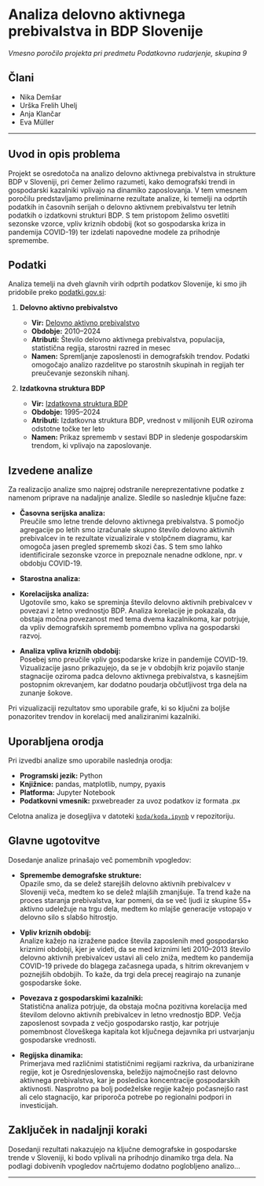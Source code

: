 # Analiza delovno aktivnega prebivalstva in BDP Slovenije

*Vmesno poročilo projekta pri predmetu Podatkovno rudarjenje, skupina 9*

## Člani 
- Nika Demšar  
- Urška Frelih Uhelj  
- Anja Klančar  
- Eva Müller 

---

## Uvod in opis problema

Projekt se osredotoča na analizo delovno aktivnega prebivalstva in strukture BDP v Sloveniji, pri čemer želimo razumeti, kako demografski trendi in gospodarski kazalniki vplivajo na dinamiko zaposlovanja. V tem vmesnem poročilu predstavljamo preliminarne rezultate analize, ki temelji na odprtih podatkih in časovnih serijah o delovno aktivnem prebivalstvu ter letnih podatkih o izdatkovni strukturi BDP. S tem pristopom želimo osvetliti sezonske vzorce, vpliv kriznih obdobij (kot so gospodarska kriza in pandemija COVID-19) ter izdelati napovedne modele za prihodnje spremembe.

## Podatki

Analiza temelji na dveh glavnih virih odprtih podatkov Slovenije, ki smo jih pridobile preko [podatki.gov.si](https://podatki.gov.si):

1. **Delovno aktivno prebivalstvo**  
   - **Vir:** [Delovno aktivno prebivalstvo](https://podatki.gov.si/dataset/surs0700992s)  
   - **Obdobje:** 2010–2024  
   - **Atributi:** Število delovno aktivnega prebivalstva, populacija, statistična regija, starostni razred in mesec  
   - **Namen:** Spremljanje zaposlenosti in demografskih trendov. Podatki omogočajo analizo razdelitve po starostnih skupinah in regijah ter preučevanje sezonskih nihanj.

2. **Izdatkovna struktura BDP**  
   - **Vir:** [Izdatkovna struktura BDP](https://podatki.gov.si/dataset/surs0301935s?resource_id=8935a064-5888-4ab9-9066-0838f6f2743b)  
   - **Obdobje:** 1995–2024  
   - **Atributi:** Izdatkovna struktura BDP, vrednost v milijonih EUR oziroma odstotne točke ter leto  
   - **Namen:** Prikaz sprememb v sestavi BDP in sledenje gospodarskim trendom, ki vplivajo na zaposlovanje.

## Izvedene analize

Za realizacijo analize smo najprej odstranile nereprezentativne podatke z namenom priprave na nadaljnje analize. Sledile so naslednje ključne faze:

- **Časovna serijska analiza:**  
  Preučile smo letne trende delovno aktivnega prebivalstva. S pomočjo agregacije po letih smo izračunale skupno število delovno aktivnih prebivalcev in te rezultate vizualizirale v stolpčnem diagramu, kar omogoča jasen pregled sprememb skozi čas. S tem smo lahko identificirale sezonske vzorce in prepoznale nenadne odklone, npr. v obdobju COVID-19.

- **Starostna analiza:**
    

- **Korelacijska analiza:**  
  Ugotovile smo, kako se spreminja število delovno aktivnih prebivalcev v povezavi z letno vrednostjo BDP. Analiza korelacije je pokazala, da obstaja močna povezanost med tema dvema kazalnikoma, kar potrjuje, da vpliv demografskih sprememb pomembno vpliva na gospodarski razvoj.

- **Analiza vpliva kriznih obdobij:**  
  Posebej smo preučile vpliv gospodarske krize in pandemije COVID-19. Vizualizacije jasno prikazujejo, da se je v obdobjih kriz pojavilo stanje stagnacije oziroma padca delovno aktivnega prebivalstva, s kasnejšim postopnim okrevanjem, kar dodatno poudarja občutljivost trga dela na zunanje šokove.

Pri vizualizaciji rezultatov smo uporabile grafe, ki so ključni za boljše ponazoritev trendov in korelacij med analiziranimi kazalniki.

## Uporabljena orodja

Pri izvedbi analize smo uporabile naslednja orodja:
- **Programski jezik:** Python  
- **Knjižnice:** pandas, matplotlib, numpy, pyaxis  
- **Platforma:** Jupyter Notebook  
- **Podatkovni vmesnik:** pxwebreader za uvoz podatkov iz formata .px

Celotna analiza je dosegljiva v datoteki [`koda/koda.ipynb`](koda/koda.ipynb) v repozitoriju.

## Glavne ugotovitve

Dosedanje analize prinašajo več pomembnih vpogledov:

- **Spremembe demografske strukture:**  
  Opazile smo, da se delež starejših delovno aktivnih prebivalcev v Sloveniji veča, medtem ko se delež mlajših zmanjšuje. Ta trend kaže na proces staranja prebivalstva, kar pomeni, da se več ljudi iz skupine 55+ aktivno udeležuje na trgu dela, medtem ko mlajše generacije vstopajo v delovno silo s slabšo hitrostjo.

- **Vpliv kriznih obdobij:**  
  Analize kažejo na izražene padce števila zaposlenih med gospodarsko kriznimi obdobji, kjer je videti, da se med kriznimi leti 2010–2013 število delovno aktivnih prebivalcev ustavi ali celo zniža, medtem ko pandemija COVID-19 privede do blagega začasnega upada, s hitrim okrevanjem v poznejših obdobjih. To kaže, da trgi dela precej reagirajo na zunanje gospodarske šoke.

- **Povezava z gospodarskimi kazalniki:**  
  Statistična analiza potrjuje, da obstaja močna pozitivna korelacija med številom delovno aktivnih prebivalcev in letno vrednostjo BDP. Večja zaposlenost sovpada z večjo gospodarsko rastjo, kar potrjuje pomembnost človeškega kapitala kot ključnega dejavnika pri ustvarjanju gospodarske vrednosti.

- **Regijska dinamika:**  
  Primerjava med različnimi statističnimi regijami razkriva, da urbanizirane regije, kot je Osrednjeslovenska, beležijo najmočnejšo rast delovno aktivnega prebivalstva, kar je posledica koncentracije gospodarskih aktivnosti. Nasprotno pa bolj podeželske regije kažejo počasnejšo rast ali celo stagnacijo, kar priporoča potrebe po regionalni podpori in investicijah.

## Zaključek in nadaljnji koraki

Dosedanji rezultati nakazujejo na ključne demografske in gospodarske trende v Sloveniji, ki bodo vplivali na prihodnjo dinamiko trga dela. Na podlagi dobivenih vpogledov načrtujemo dodatno poglobljeno analizo...

---


